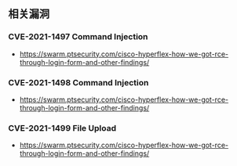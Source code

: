 相关漏洞
---

### CVE-2021-1497 Command Injection

- https://swarm.ptsecurity.com/cisco-hyperflex-how-we-got-rce-through-login-form-and-other-findings/

### CVE-2021-1498 Command Injection

- https://swarm.ptsecurity.com/cisco-hyperflex-how-we-got-rce-through-login-form-and-other-findings/

### CVE-2021-1499 File Upload

- https://swarm.ptsecurity.com/cisco-hyperflex-how-we-got-rce-through-login-form-and-other-findings/


